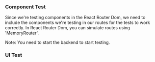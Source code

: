 ### Component Test

Since we're testing components in the React Router Dom, we need to include the components we're testing in our routes for the tests to work correctly. In React Router Dom, you can simulate routes using 'MemoryRouter'.

Note: You need to start the backend to start testing.



### UI Test

